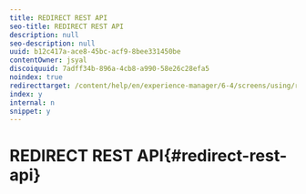 ```yaml
---
title: REDIRECT REST API
seo-title: REDIRECT REST API
description: null
seo-description: null
uuid: b12c417a-ace8-45bc-acf9-8bee331450be
contentOwner: jsyal
discoiquuid: 7adff34b-896a-4cb8-a990-58e26c28efa5
noindex: true
redirecttarget: /content/help/en/experience-manager/6-4/screens/using/rest-api
index: y
internal: n
snippet: y
---
```


# REDIRECT REST API{#redirect-rest-api}

